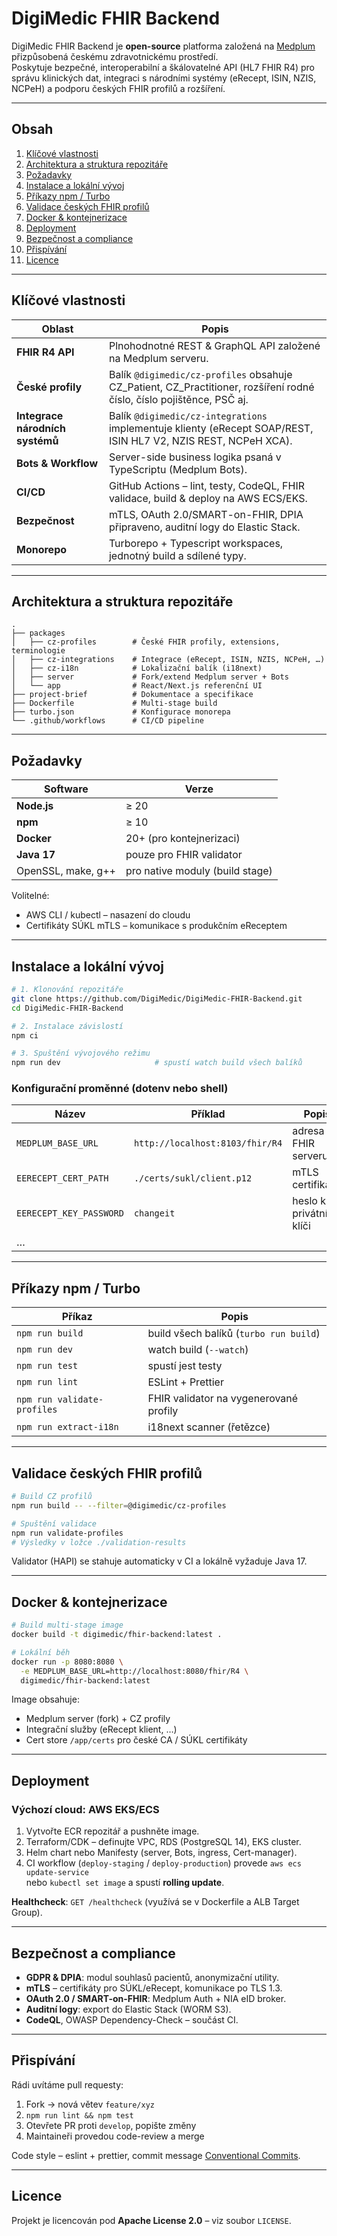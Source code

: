 # DigiMedic FHIR Backend

DigiMedic FHIR Backend je **open-source** platforma založená na [Medplum](https://github.com/medplum/medplum) přizpůsobená českému zdravotnickému prostředí.  
Poskytuje bezpečné, interoperabilní a škálovatelné API (HL7 FHIR R4) pro správu klinických dat, integraci s národními systémy (eRecept, ISIN, NZIS, NCPeH) a podporu českých FHIR profilů a rozšíření.

---

## Obsah

1. [Klíčové vlastnosti](#klíčové-vlastnosti)  
2. [Architektura a struktura repozitáře](#architektura-a-struktura-repozitáře)  
3. [Požadavky](#požadavky)  
4. [Instalace a lokální vývoj](#instalace-a-lokální-vývoj)  
5. [Příkazy npm / Turbo](#příkazy-npm--turbo)  
6. [Validace českých FHIR profilů](#validace-českých-fhir-profilů)  
7. [Docker & kontejnerizace](#docker--kontejnerizace)  
8. [Deployment](#deployment)  
9. [Bezpečnost a compliance](#bezpečnost-a-compliance)  
10. [Přispívání](#přispívání)  
11. [Licence](#licence)

---

## Klíčové vlastnosti

| Oblast | Popis |
|--------|-------|
| **FHIR R4 API** | Plnohodnotné REST & GraphQL API založené na Medplum serveru. |
| **České profily** | Balík `@digimedic/cz-profiles` obsahuje CZ\_Patient, CZ\_Practitioner, rozšíření rodné číslo, číslo pojištěnce, PSČ aj. |
| **Integrace národních systémů** | Balík `@digimedic/cz-integrations` implementuje klienty (eRecept SOAP/REST, ISIN HL7 V2, NZIS REST, NCPeH XCA). |
| **Bots & Workflow** | Server-side business logika psaná v TypeScriptu (Medplum Bots). |
| **CI/CD** | GitHub Actions – lint, testy, CodeQL, FHIR validace, build & deploy na AWS ECS/EKS. |
| **Bezpečnost** | mTLS, OAuth 2.0/SMART-on-FHIR, DPIA připraveno, auditní logy do Elastic Stack. |
| **Monorepo** | Turborepo + Typescript workspaces, jednotný build a sdílené typy. |

---

## Architektura a struktura repozitáře

```
.
├── packages
│   ├── cz-profiles        # České FHIR profily, extensions, terminologie
│   ├── cz-integrations    # Integrace (eRecept, ISIN, NZIS, NCPeH, …)
│   ├── cz-i18n            # Lokalizační balík (i18next)
│   ├── server             # Fork/extend Medplum server + Bots
│   └── app                # React/Next.js referenční UI
├── project-brief          # Dokumentace a specifikace
├── Dockerfile             # Multi-stage build
├── turbo.json             # Konfigurace monorepa
└── .github/workflows      # CI/CD pipeline
```

---

## Požadavky

| Software | Verze |
|----------|-------|
| **Node.js** | ≥ 20 |
| **npm** | ≥ 10 |
| **Docker** | 20+ (pro kontejnerizaci) |
| **Java 17** | pouze pro FHIR validator |
| OpenSSL, make, g++ | pro native moduly (build stage) |

Volitelné:

* AWS CLI / kubectl – nasazení do cloudu  
* Certifikáty SÚKL mTLS – komunikace s produkčním eReceptem

---

## Instalace a lokální vývoj

```bash
# 1. Klonování repozitáře
git clone https://github.com/DigiMedic/DigiMedic-FHIR-Backend.git
cd DigiMedic-FHIR-Backend

# 2. Instalace závislostí
npm ci

# 3. Spuštění vývojového režimu
npm run dev                     # spustí watch build všech balíků
```

### Konfigurační proměnné (dotenv nebo shell)

| Název | Příklad | Popis |
|-------|---------|-------|
| `MEDPLUM_BASE_URL` | `http://localhost:8103/fhir/R4` | adresa FHIR serveru |
| `EERECEPT_CERT_PATH` | `./certs/sukl/client.p12` | mTLS certifikát |
| `EERECEPT_KEY_PASSWORD` | `changeit` | heslo k privátnímu klíči |
| … | | |

---

## Příkazy npm / Turbo

| Příkaz | Popis |
|--------|-------|
| `npm run build` | build všech balíků (`turbo run build`) |
| `npm run dev` | watch build (`--watch`) |
| `npm run test` | spustí jest testy |
| `npm run lint` | ESLint + Prettier |
| `npm run validate-profiles` | FHIR validator na vygenerované profily |
| `npm run extract-i18n` | i18next scanner (řetězce) |

---

## Validace českých FHIR profilů

```bash
# Build CZ profilů
npm run build -- --filter=@digimedic/cz-profiles

# Spuštění validace
npm run validate-profiles
# Výsledky v ložce ./validation-results
```

Validator (HAPI) se stahuje automaticky v CI a lokálně vyžaduje Java 17.

---

## Docker & kontejnerizace

```bash
# Build multi-stage image
docker build -t digimedic/fhir-backend:latest .

# Lokální běh
docker run -p 8080:8080 \
  -e MEDPLUM_BASE_URL=http://localhost:8080/fhir/R4 \
  digimedic/fhir-backend:latest
```

Image obsahuje:

* Medplum server (fork) + CZ profily  
* Integrační služby (eRecept klient, …)  
* Cert store `/app/certs` pro české CA / SÚKL certifikáty  

---

## Deployment

### Výchozí cloud: **AWS EKS/ECS**

1. Vytvořte ECR repozitář a pushněte image.  
2. Terraform/CDK – definujte VPC, RDS (PostgreSQL 14), EKS cluster.  
3. Helm chart nebo Manifesty (server, Bots, ingress, Cert-manager).  
4. CI workflow (`deploy-staging` / `deploy-production`) provede `aws ecs update-service`  
   nebo `kubectl set image` a spustí **rolling update**.

**Healthcheck**: `GET /healthcheck` (využívá se v Dockerfile a ALB Target Group).  

---

## Bezpečnost a compliance

* **GDPR & DPIA**: modul souhlasů pacientů, anonymizační utility.  
* **mTLS** – certifikáty pro SÚKL/eRecept, komunikace po TLS 1.3.  
* **OAuth 2.0 / SMART-on-FHIR**: Medplum Auth + NIA eID broker.  
* **Auditní logy**: export do Elastic Stack (WORM S3).  
* **CodeQL**, OWASP Dependency-Check – součást CI.  

---

## Přispívání

Rádi uvítáme pull requesty:

1. Fork → nová větev `feature/xyz`  
2. `npm run lint && npm test`  
3. Otevřete PR proti `develop`, popište změny  
4. Maintaineři provedou code-review a merge

Code style – eslint + prettier, commit message [Conventional Commits](https://www.conventionalcommits.org/).

---

## Licence

Projekt je licencován pod **Apache License 2.0** – viz soubor `LICENSE`.
